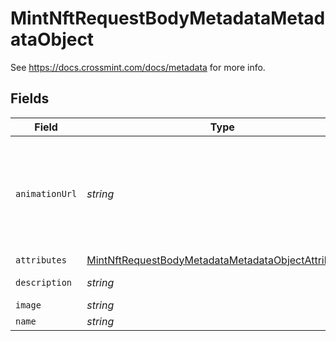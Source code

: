 # MintNftRequestBodyMetadataMetadataObject

See https://docs.crossmint.com/docs/metadata for more info.


## Fields

| Field                                                                                                                                                                                                                                                                                        | Type                                                                                                                                                                                                                                                                                         | Required                                                                                                                                                                                                                                                                                     | Description                                                                                                                                                                                                                                                                                  |
| -------------------------------------------------------------------------------------------------------------------------------------------------------------------------------------------------------------------------------------------------------------------------------------------- | -------------------------------------------------------------------------------------------------------------------------------------------------------------------------------------------------------------------------------------------------------------------------------------------- | -------------------------------------------------------------------------------------------------------------------------------------------------------------------------------------------------------------------------------------------------------------------------------------------- | -------------------------------------------------------------------------------------------------------------------------------------------------------------------------------------------------------------------------------------------------------------------------------------------- |
| `animationUrl`                                                                                                                                                                                                                                                                               | *string*                                                                                                                                                                                                                                                                                     | :heavy_minus_sign:                                                                                                                                                                                                                                                                           | (Optional) [Polygon only] <br> The Mint API natively supports rich metadata within ERC 721 and ERC 1155, including audio, video and/or HTML. <br> Populate the animation_url field as per the OpenSea metadata spec: <br> https://docs.opensea.io/docs/metadata-standards#metadata-structure |
| `attributes`                                                                                                                                                                                                                                                                                 | [MintNftRequestBodyMetadataMetadataObjectAttributes](../../models/operations/mintnftrequestbodymetadatametadataobjectattributes.md)[]                                                                                                                                                        | :heavy_minus_sign:                                                                                                                                                                                                                                                                           | (Optional) Add attributes to your NFT                                                                                                                                                                                                                                                        |
| `description`                                                                                                                                                                                                                                                                                | *string*                                                                                                                                                                                                                                                                                     | :heavy_minus_sign:                                                                                                                                                                                                                                                                           | A quick and brief description of your NFT (Max length: 64)                                                                                                                                                                                                                                   |
| `image`                                                                                                                                                                                                                                                                                      | *string*                                                                                                                                                                                                                                                                                     | :heavy_minus_sign:                                                                                                                                                                                                                                                                           | Direct link to your NFT image                                                                                                                                                                                                                                                                |
| `name`                                                                                                                                                                                                                                                                                       | *string*                                                                                                                                                                                                                                                                                     | :heavy_minus_sign:                                                                                                                                                                                                                                                                           | The name of your NFT (Max length: 32)                                                                                                                                                                                                                                                        |
